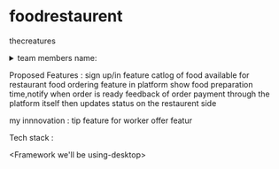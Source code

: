 ﻿# foodrestaurent
thecreatures
<details>

<summary>team members name:</summary>
<ol>
  <li>Nikhil Gautam</li>
  <li>Talari Rahul</li>
  <li>Mavurapu Praveen</li>
  </ol>

</details>

Proposed Features : sign up/in feature
catlog of food available for restaurant
food ordering feature in platform
show food preparation time,notify when order is ready
feedback of order
payment through the platform itself then updates status on the restaurent side

my innnovation : tip feature for worker
offer featur


Tech stack :

<Framework we'll be using-desktop>
